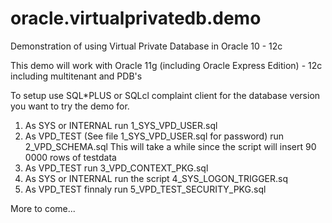 # oracle.virtualprivatedb.demo
Demonstration of using Virtual Private Database in Oracle 10 - 12c

This demo will work with Oracle 11g (including Oracle Express Edition) - 12c including multitenant and PDB's

To setup use SQL*PLUS or SQLcl complaint client for the database version you want to try the demo for.

1. As SYS or INTERNAL run 1_SYS_VPD_USER.sql
2. As VPD_TEST (See file 1_SYS_VPD_USER.sql for password) run 2_VPD_SCHEMA.sql
   This will take a while since the script will insert 90 0000 rows of testdata
3. As VPD_TEST run 3_VPD_CONTEXT_PKG.sql
4. As SYS or INTERNAL run the script 4_SYS_LOGON_TRIGGER.sq
5. As VPD_TEST finnaly run 5_VPD_TEST_SECURITY_PKG.sql

More to come...

